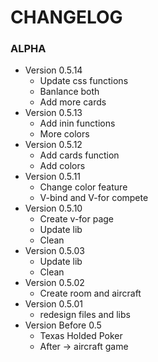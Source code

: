 # CHANGELOG

### ALPHA

-   Version 0.5.14
    -   Update css functions
    -   Banlance both
    -   Add more cards
-   Version 0.5.13
    -   Add inin functions
    -   More colors  
-   Version 0.5.12
    -   Add cards function
    -   Add colors
-   Version 0.5.11
    -   Change color feature
    -   V-bind and V-for compete
-   Version 0.5.10
    -   Create v-for page
    -   Update lib
    -   Clean
-   Version 0.5.03
    -   Update lib
    -   Clean
-   Version 0.5.02
    -   Create room and aircraft
-   Version 0.5.01
    -   redesign files and libs
-   Version Before 0.5
    -   Texas Holded Poker
    -   After -> aircraft game
